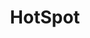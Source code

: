 ---
layout: page
title: HotSpot
description: a new optimization framework for neural signed distance functions (SDFs) by solving a screened Poisson equation that provides an asymptotically sufficient condition—ensuring the output converges to the true distance function, unlike prior methods like the Eikonal loss which are necessary but insufficient; the method improves stability, penalizes surface area naturally, and achieves superior surface reconstruction across 2D and 3D datasets
img: assets/img/publication_preview/hotspot.png
redirect: https://zeamoxwang.github.io/HotSpot-CVPR25/
importance: -2
category: research
related_publications: true
---
